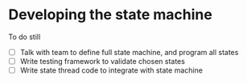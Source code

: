# Developing the state machine

To do still
- [ ] Talk with team to define full state machine, and program all states
- [ ] Write testing framework to validate chosen states
- [ ] Write state thread code to integrate with state machine
